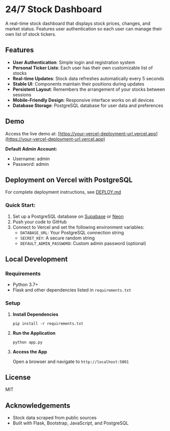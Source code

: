 # 24/7 Stock Dashboard

A real-time stock dashboard that displays stock prices, changes, and market status. Features user authentication so each user can manage their own list of stock tickers.

## Features

- **User Authentication**: Simple login and registration system
- **Personal Ticker Lists**: Each user has their own customizable list of stocks
- **Real-time Updates**: Stock data refreshes automatically every 5 seconds
- **Stable UI**: Components maintain their positions during updates
- **Persistent Layout**: Remembers the arrangement of your stocks between sessions
- **Mobile-Friendly Design**: Responsive interface works on all devices
- **Database Storage**: PostgreSQL database for user data and preferences

## Demo

Access the live demo at: [https://your-vercel-deployment-url.vercel.app](https://your-vercel-deployment-url.vercel.app)

**Default Admin Account:**
- Username: admin
- Password: admin

## Deployment on Vercel with PostgreSQL

For complete deployment instructions, see [DEPLOY.md](DEPLOY.md)

### Quick Start:

1. Set up a PostgreSQL database on [Supabase](https://supabase.com/) or [Neon](https://neon.tech/)
2. Push your code to GitHub
3. Connect to Vercel and set the following environment variables:
   - `DATABASE_URL`: Your PostgreSQL connection string
   - `SECRET_KEY`: A secure random string
   - `DEFAULT_ADMIN_PASSWORD`: Custom admin password (optional)

## Local Development

### Requirements

- Python 3.7+
- Flask and other dependencies listed in `requirements.txt`

### Setup

1. **Install Dependencies**
   ```
   pip install -r requirements.txt
   ```

2. **Run the Application**
   ```
   python app.py
   ```

3. **Access the App**
   
   Open a browser and navigate to `http://localhost:5001`

## License

MIT

## Acknowledgements

- Stock data scraped from public sources
- Built with Flask, Bootstrap, JavaScript, and PostgreSQL
